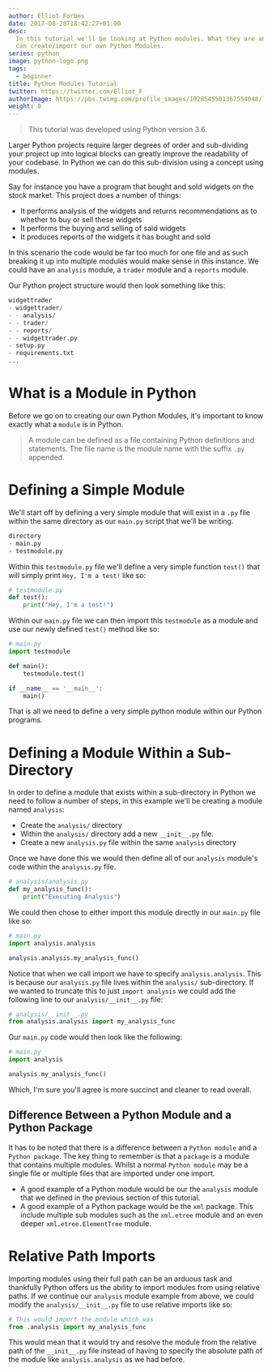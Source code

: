 ```yaml
---
author: Elliot Forbes
date: 2017-08-28T18:42:27+01:00
desc:
  In this tutorial we'll be looking at Python modules. What they are and how we
  can create/import our own Python Modules.
series: python
image: python-logo.png
tags:
  - beginner
title: Python Modules Tutorial
twitter: https://twitter.com/Elliot_F
authorImage: https://pbs.twimg.com/profile_images/1028545501367554048/lzr43cQv_400x400.jpg
weight: 8
---
```


> This tutorial was developed using Python version 3.6.

Larger Python projects require larger degrees of order and sub-dividing your
project up into logical blocks can greatly improve the readability of your
codebase. In Python we can do this sub-division using a concept using modules.

Say for instance you have a program that bought and sold widgets on the stock
market. This project does a number of things:

- It performs analysis of the widgets and returns recommendations as to whether
  to buy or sell these widgets
- It performs the buying and selling of said widgets
- It produces reports of the widgets it has bought and sold

In this scenario the code would be far too much for one file and as such
breaking it up into multiple modules would make sense in this instance. We could
have an `analysis` module, a `trader` module and a `reports` module.

Our Python project structure would then look something like this:

```python
widgettrader
- widgettrader/
- - analysis/
- - trader/
- - reports/
- - widgettrader.py
- setup.py
- requirements.txt
...
```

# What is a Module in Python

Before we go on to creating our own Python Modules, it's important to know
exactly what a `module` is in Python.

> A module can be defined as a file containing Python definitions and
> statements. The file name is the module name with the suffix `.py` appended.

# Defining a Simple Module

We'll start off by defining a very simple module that will exist in a `.py` file
within the same directory as our `main.py` script that we'll be writing.

```bash
directory
- main.py
- testmodule.py
```

Within this `testmodule.py` file we'll define a very simple function `test()`
that will simply print `Hey, I'm a test!` like so:

```py
# testmodule.py
def test():
    print("Hey, I'm a test!")
```

Within our `main.py` file we can then import this `testmodule` as a module and
use our newly defined `test()` method like so:

```py
# main.py
import testmodule

def main():
    testmodule.test()

if __name__ == '__main__':
    main()
```

That is all we need to define a very simple python module within our Python
programs.

# Defining a Module Within a Sub-Directory

In order to define a module that exists within a sub-directory in Python we need
to follow a number of steps, in this example we'll be creating a module named
`analysis`:

- Create the `analysis/` directory
- Within the `analysis/` directory add a new `__init__.py` file.
- Create a new `analysis.py` file within the same `analysis` directory

Once we have done this we would then define all of our `analysis` module's code
within the `analysis.py` file.

```py
# analysis/analysis.py
def my_analysis_func():
    print("Executing Analysis")
```

We could then chose to either import this module directly in our `main.py` file
like so:

```py
# main.py
import analysis.analysis

analysis.analysis.my_analysis_func()
```

Notice that when we call import we have to specify `analysis.analysis`. This is
because our `analysis.py` file lives within the `analysis/` sub-directory. If we
wanted to truncate this to just `import analysis` we could add the following
line to our `analysis/__init__.py` file:

```py
# analysis/__init__.py
from analysis.analysis import my_analysis_func
```

Our `main.py` code would then look like the following:

```py
# main.py
import analysis

analysis.my_analysis_func()
```

Which, I'm sure you'll agree is more succinct and cleaner to read overall.

## Difference Between a Python Module and a Python Package

It has to be noted that there is a difference between a `Python module` and a
`Python package`. The key thing to remember is that a `package` is a module that
contains multiple modules. Whilst a normal `Python module` may be a single file
or multiple files that are imported under one import.

- A good example of a Python module would be our the `analysis` module that we
  defined in the previous section of this tutorial.
- A good example of a Python package would be the `xml` package. This include
  multiple sub modules such as the `xml.etree` module and an even deeper
  `xml.etree.ElementTree` module.

# Relative Path Imports

Importing modules using their full path can be an arduous task and thankfully
Python offers us the ability to import modules from using relative paths. If we
continue our `analysis` module example from above, we could modify the
`analysis/__init__.py` file to use relative imports like so:

```python
# This would import the module which was
from .analysis import my_analysis_func
```

This would mean that it would try and resolve the module from the relative path
of the `__init__.py` file instead of having to specify the absolute path of the
module like `analysis.analysis` as we had before.
